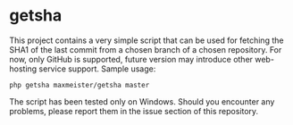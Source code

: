 # getsha

This project contains a very simple script that can be used for fetching the SHA1 of the last commit from a chosen branch of a chosen repository. For now, only GitHub is supported, future version may introduce other web-hosting service support. Sample usage:

`php getsha maxmeister/getsha master`

The script has been tested only on Windows. Should you encounter any problems, please report them in the issue section of this repository.
